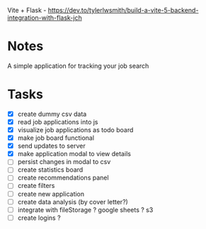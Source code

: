Vite + Flask - https://dev.to/tylerlwsmith/build-a-vite-5-backend-integration-with-flask-jch


# Notes
A simple application for tracking your job search

# Tasks
- [X] create dummy csv data
- [X] read job applications into js
- [X] visualize job applications as todo board
- [X] make job board functional
- [X] send updates to server
- [X] make application modal to view details
- [ ] persist changes in modal to csv
- [ ] create statistics board
- [ ] create recommendations panel
- [ ] create filters
- [ ] create new application
- [ ] create data analysis (by cover letter?)
- [ ] integrate with fileStorage ? google sheets ? s3
- [ ] create logins ?
